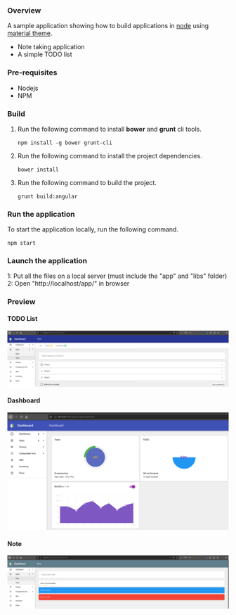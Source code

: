 ### Overview
A sample application showing how to build applications in [node](https://nodejs.org/en/) using [material theme](https://material.io/articles/how-google-created-a-custom-material-theme).
- Note taking application
- A simple TODO list

### Pre-requisites
- Nodejs
- NPM
  
### Build
1. Run the following command to install **bower** and **grunt** cli tools.
   ```
   npm install -g bower grunt-cli
   ```
2. Run the following command to install the project dependencies.
   ```
   bower install
   ```
3. Run the following command to build the project.
   ```
   grunt build:angular
   ``` 

### Run the application
To start the application locally, run the following command.
 ```
 npm start
 ``` 

### Launch the application

1: Put all the files on a local server (must include the "app" and "libs" folder)
2: Open "http://localhost/app/" in browser


### Preview
#### TODO List
![TODO App](doc/todo.png)

#### Dashboard
![Dashboard](doc/dashboard.png)

#### Note 
![Note](doc/note-1.png)